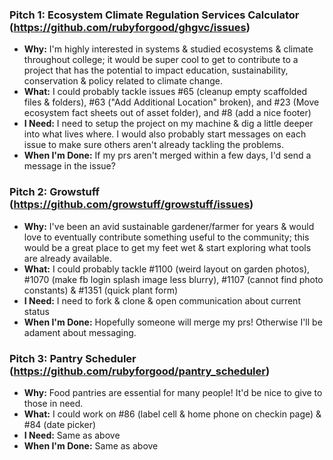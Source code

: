 ### Pitch 1: Ecosystem Climate Regulation Services Calculator (https://github.com/rubyforgood/ghgvc/issues)

* **Why:** I'm highly interested in systems & studied ecosystems & climate throughout college; it would be super cool to get to contribute to a project that has the potential to impact education, sustainability, conservation & policy related to climate change.
* **What:** I could probably tackle issues #65 (cleanup empty scaffolded files & folders), #63 ("Add Additional Location" broken), and #23 (Move ecosystem fact sheets out of asset folder), and #8 (add a nice footer)
* **I Need:** I need to setup the project on my machine & dig a little deeper into what lives where. I would also probably start messages on each issue to make sure others aren't already tackling the problems.
* **When I'm Done:** If my prs aren't merged within a few days, I'd send a message in the issue?

### Pitch 2: Growstuff (https://github.com/growstuff/growstuff/issues)

* **Why:** I've been an avid sustainable gardener/farmer for years & would love to eventually contribute something useful to the community; this would be a great place to get my feet wet & start exploring what tools are already available.
* **What:** I could probably tackle #1100 (weird layout on garden photos), #1070 (make fb login splash image less blurry), #1107 (cannot find photo constants) & #1351 (quick plant form)
* **I Need:** I need to fork & clone & open communication about current status
* **When I'm Done:** Hopefully someone will merge my prs! Otherwise I'll be adament about messaging.

### Pitch 3: Pantry Scheduler (https://github.com/rubyforgood/pantry_scheduler)

* **Why:** Food pantries are essential for many people! It'd be nice to give to those in need.
* **What:** I could work on #86 (label cell & home phone on checkin page) & #84 (date picker)
* **I Need:** Same as above
* **When I'm Done:** Same as above
